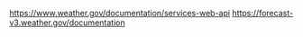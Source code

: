 
https://www.weather.gov/documentation/services-web-api
https://forecast-v3.weather.gov/documentation

